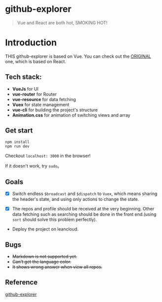 # github-explorer

> Vue and React are both hot, SMOKING HOT!

# Introduction

THIS github-explorer is based on Vue. You can check out the [ORIGINAL](https://github.com/trungdq88/github-explorer) one, which is based on React.

## Tech stack:

 - **VueJs** for UI
 - **vue-router** for Router
 - **vue-resource** for data fetching
 - **Vuex** for state management
 - **vue-cli** for building the project's structure
 - **Animation.css** for animation of switching views and array

## Get start
```bash
npm install
npm run dev
```
Checkout `localhost: 3000` in the browser!

If it doesn't work, try `sudo`。

## Goals

 - [x] Switch endless `$broadcast` and `$dispatch` to `Vuex`, which means sharing the header's state, and using only actions to change the state.

 - [x] The repos and profile should be received at the very beginning. Other data fetching such as searching should be done in the front end.(using `sort` should solve this problem perfectly).

 - Deploy the project on leancloud.

## Bugs

 - ~~Markdown is not supported yet.~~
 - ~~Can't get the language color.~~
 - ~~It shows wrong answer when view all repos.~~

## Reference

[github-explorer](https://github.com/trungdq88/github-explorer)
